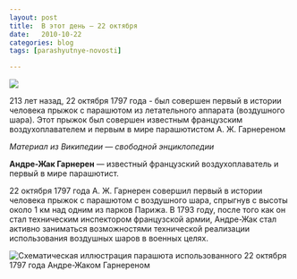 ```yaml
---
layout: post
title:  В этот день — 22 октября
date:   2010-10-22
categories: blog
tags: [parashyutnye-novosti]

---
```


![]({{site.baseurl}}/img/posts/skd_2.jpg)

213 лет назад, 22 октября 1797 года - был совершен первый в истории человека прыжок с парашютом из летательного аппарата (воздушного шара). Этот прыжок был совершен известным французским воздухоплавателем и первым в мире парашютистом А. Ж. Гарнереном

*Материал из Википедии — свободной энциклопедии*

**Андре-Жак Гарнерен** — известный французский воздухоплаватель и первый в мире парашютист.

22 октября 1797 года А. Ж. Гарнерен совершил первый в истории человека прыжок с парашютом с воздушного шара, спрыгнув с высоты около 1 км над одним из парков Парижа. В 1793 году, после того как он стал техническим инспектором французской армии, Андре-Жак стал активно заниматься возможностями технической реализации использования воздушных шаров в военных целях.

![Схематическая иллюстрация парашюта использованного 22 октября 1797 года Андре-Жаком Гарнереном](https://upload.wikimedia.org/wikipedia/commons/thumb/e/ef/First_parachute2.jpg/568px-First_parachute2.jpg)
